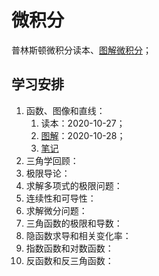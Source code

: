 # 微积分

普林斯顿微积分读本、[图解微积分](https://zhuanlan.zhihu.com/p/31199228)；

## 学习安排

1. 函数、图像和直线：
    1. 读本：2020-10-27；
    2. [图解](https://mp.weixin.qq.com/s?__biz=MzAxNzg3MTE3Ng==&mid=2247487581&idx=1&sn=5842626f014a033b308c2a0d15efa021&chksm=9bdfa87aaca8216c4a2d31e5ba6a5806b3af1d19f33c0ec2a0cc2a0b79c93466d289ac87b70e&scene=21#wechat_redirect)：2020-10-28；
    3. [笔记](./函数、图像和直线.md)
2. 三角学回顾：
3. 极限导论：
4. 求解多项式的极限问题：
5. 连续性和可导性：
6. 求解微分问题：
7. 三角函数的极限和导数：
8. 隐函数求导和相关变化率：
9. 指数函数和对数函数：
10. 反函数和反三角函数：
